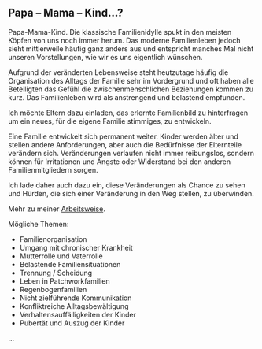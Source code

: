 ## Papa – Mama – Kind...?

Papa-Mama-Kind. Die klassische  Familienidylle spukt in den meisten Köpfen von uns noch immer herum. Das moderne Familienleben jedoch sieht mittlerweile häufig ganz anders aus und entspricht manches Mal nicht unseren Vorstellungen, wie wir es uns eigentlich wünschen.

Aufgrund der veränderten Lebensweise steht heutzutage häufig die Organisation des Alltags der Familie sehr im Vordergrund und oft haben alle Beteiligten das Gefühl die zwischenmenschlichen Beziehungen kommen zu kurz.  Das Familienleben wird als anstrengend und belastend empfunden.

Ich möchte Eltern dazu einladen, das erlernte Familienbild zu hinterfragen um ein neues, für die eigene Familie stimmiges, zu entwickeln.

Eine Familie entwickelt sich permanent weiter. Kinder werden älter und stellen andere Anforderungen, aber auch die Bedürfnisse der Elternteile verändern sich.  Veränderungen verlaufen nicht immer reibungslos, sondern können für Irritationen und Ängste oder Widerstand bei den anderen Familienmitgliedern sorgen.

Ich lade daher auch dazu ein, diese Veränderungen als Chance zu sehen und Hürden, die sich einer Veränderung in den Weg stellen, zu überwinden.

Mehr zu meiner [Arbeitsweise](http://www.praxis-niehues.de/#methods).

Mögliche Themen:

* Familienorganisation
* Umgang mit chronischer Krankheit
* Mutterrolle und Vaterrolle
* Belastende Familiensituationen
* Trennung / Scheidung
* Leben in Patchworkfamilien
* Regenbogenfamilien
* Nicht zielführende Kommunikation
* Konfliktreiche Alltagsbewältigung
* Verhaltensauffälligkeiten der Kinder
* Pubertät und Auszug der Kinder

...
